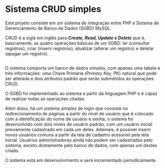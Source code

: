 # Sistema CRUD simples 

Este projeto consiste em um sistema de integração entre PHP e Sistema de Gerenciamento de Banco de Dados (SGBD) MySQL.

CRUD é a sigla em inglês para ***Create, Read, Update e Delete*** que é, basicamente, as quatro operações básicas de um SGBD: ler (consultar registros), criar (inserir registros), atualizar (alterar um registro) e deletar (apagar um registro).

##

O sistema comporta um banco de dados simples, com apenas uma tabela e três informações: uma Chave Primária (*Primary Key*, PK) natural que pode ser alterada e dois atributos padrão que serão submetidos às operações CRUD.

O SGBD foi implementado ao sistema a partir da linguagem PHP e é capaz de realizar todas as operações citadas.

Além disso, há um sistema simples de login que consiste no redirecionamento de páginas a partir do nível de usuário que é colocado com a identificação do nome de usuário e senha; o sistema foi desenvolvido com dois níveis de usuário padrão, com um usuário inicial previamente cadastrado em cada um deles. Ademais, é possível inserir novos usuários comuns a partir da tela de cadastro acessível pela tela inicial. Usuários administradores ainda não podem ser cadastrados pelo sistema, exceto diretamente pelo banco de dados, com apenas um destes criado.

O sistema está em desenvolvimento e será incrementado periodicamente.
